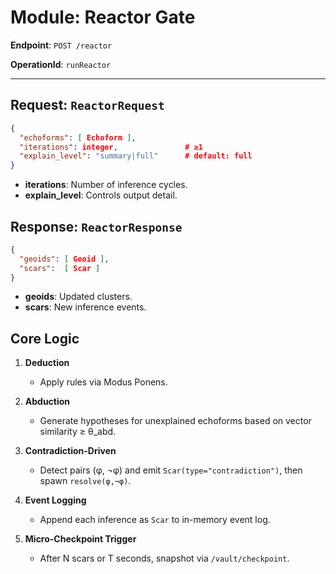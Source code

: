# Module: Reactor Gate

**Endpoint**: `POST /reactor`

**OperationId**: `runReactor`

---

## Request: `ReactorRequest`

```json
{
  "echoforms": [ Echoform ],
  "iterations": integer,               # ≥1
  "explain_level": "summary|full"      # default: full
}
```

- **iterations**: Number of inference cycles.
- **explain_level**: Controls output detail.

## Response: `ReactorResponse`

```json
{
  "geoids": [ Geoid ],
  "scars":  [ Scar ]
}
```

- **geoids**: Updated clusters.
- **scars**: New inference events.

## Core Logic

1. **Deduction**  
   - Apply rules via Modus Ponens.

2. **Abduction**  
   - Generate hypotheses for unexplained echoforms based on vector similarity ≥ θ_abd.

3. **Contradiction-Driven**  
   - Detect pairs (φ, ¬φ) and emit `Scar(type="contradiction")`, then spawn `resolve(φ,¬φ)`.

4. **Event Logging**  
   - Append each inference as `Scar` to in-memory event log.

5. **Micro-Checkpoint Trigger**  
   - After N scars or T seconds, snapshot via `/vault/checkpoint`.